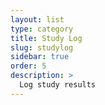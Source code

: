 ```yaml
---
layout: list
type: category
title: Study Log
slug: studylog
sidebar: true
order: 5
description: >
  Log study results
---
```

